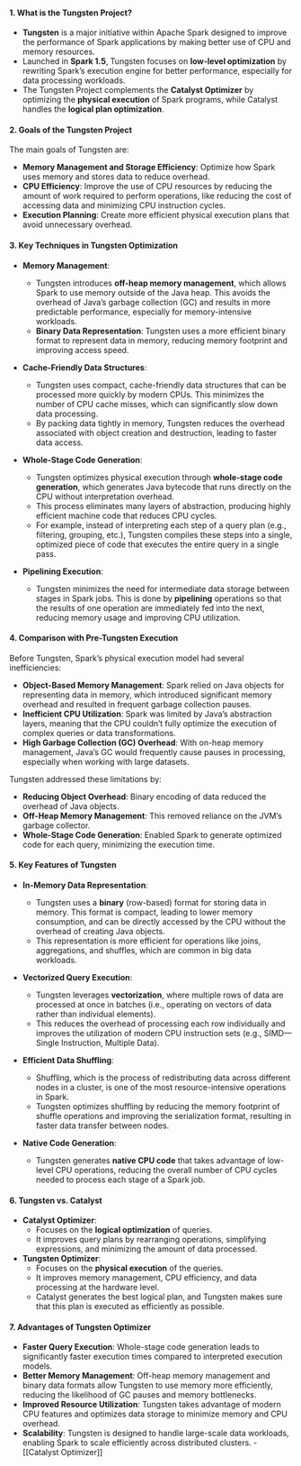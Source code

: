 #### 1. **What is the Tungsten Project?**

- **Tungsten** is a major initiative within Apache Spark designed to improve the performance of Spark applications by making better use of CPU and memory resources.
- Launched in **Spark 1.5**, Tungsten focuses on **low-level optimization** by rewriting Spark’s execution engine for better performance, especially for data processing workloads.
- The Tungsten Project complements the **Catalyst Optimizer** by optimizing the **physical execution** of Spark programs, while Catalyst handles the **logical plan optimization**.

#### 2. **Goals of the Tungsten Project**

The main goals of Tungsten are:

- **Memory Management and Storage Efficiency**: Optimize how Spark uses memory and stores data to reduce overhead.
- **CPU Efficiency**: Improve the use of CPU resources by reducing the amount of work required to perform operations, like reducing the cost of accessing data and minimizing CPU instruction cycles.
- **Execution Planning**: Create more efficient physical execution plans that avoid unnecessary overhead.

#### 3. **Key Techniques in Tungsten Optimization**

- **Memory Management**:
    
    - Tungsten introduces **off-heap memory management**, which allows Spark to use memory outside of the Java heap. This avoids the overhead of Java’s garbage collection (GC) and results in more predictable performance, especially for memory-intensive workloads.
    - **Binary Data Representation**: Tungsten uses a more efficient binary format to represent data in memory, reducing memory footprint and improving access speed.
- **Cache-Friendly Data Structures**:
    
    - Tungsten uses compact, cache-friendly data structures that can be processed more quickly by modern CPUs. This minimizes the number of CPU cache misses, which can significantly slow down data processing.
    - By packing data tightly in memory, Tungsten reduces the overhead associated with object creation and destruction, leading to faster data access.
- **Whole-Stage Code Generation**:
    
    - Tungsten optimizes physical execution through **whole-stage code generation**, which generates Java bytecode that runs directly on the CPU without interpretation overhead.
    - This process eliminates many layers of abstraction, producing highly efficient machine code that reduces CPU cycles.
    - For example, instead of interpreting each step of a query plan (e.g., filtering, grouping, etc.), Tungsten compiles these steps into a single, optimized piece of code that executes the entire query in a single pass.
- **Pipelining Execution**:
    
    - Tungsten minimizes the need for intermediate data storage between stages in Spark jobs. This is done by **pipelining** operations so that the results of one operation are immediately fed into the next, reducing memory usage and improving CPU utilization.

#### 4. **Comparison with Pre-Tungsten Execution**

Before Tungsten, Spark’s physical execution model had several inefficiencies:

- **Object-Based Memory Management**: Spark relied on Java objects for representing data in memory, which introduced significant memory overhead and resulted in frequent garbage collection pauses.
- **Inefficient CPU Utilization**: Spark was limited by Java’s abstraction layers, meaning that the CPU couldn’t fully optimize the execution of complex queries or data transformations.
- **High Garbage Collection (GC) Overhead**: With on-heap memory management, Java’s GC would frequently cause pauses in processing, especially when working with large datasets.

Tungsten addressed these limitations by:

- **Reducing Object Overhead**: Binary encoding of data reduced the overhead of Java objects.
- **Off-Heap Memory Management**: This removed reliance on the JVM’s garbage collector.
- **Whole-Stage Code Generation**: Enabled Spark to generate optimized code for each query, minimizing the execution time.

#### 5. **Key Features of Tungsten**

- **In-Memory Data Representation**:
    
    - Tungsten uses a **binary** (row-based) format for storing data in memory. This format is compact, leading to lower memory consumption, and can be directly accessed by the CPU without the overhead of creating Java objects.
    - This representation is more efficient for operations like joins, aggregations, and shuffles, which are common in big data workloads.
- **Vectorized Query Execution**:
    
    - Tungsten leverages **vectorization**, where multiple rows of data are processed at once in batches (i.e., operating on vectors of data rather than individual elements).
    - This reduces the overhead of processing each row individually and improves the utilization of modern CPU instruction sets (e.g., SIMD—Single Instruction, Multiple Data).
- **Efficient Data Shuffling**:
    
    - Shuffling, which is the process of redistributing data across different nodes in a cluster, is one of the most resource-intensive operations in Spark.
    - Tungsten optimizes shuffling by reducing the memory footprint of shuffle operations and improving the serialization format, resulting in faster data transfer between nodes.
- **Native Code Generation**:
    
    - Tungsten generates **native CPU code** that takes advantage of low-level CPU operations, reducing the overall number of CPU cycles needed to process each stage of a Spark job.

#### 6. **Tungsten vs. Catalyst**

- **Catalyst Optimizer**:
    - Focuses on the **logical optimization** of queries.
    - It improves query plans by rearranging operations, simplifying expressions, and minimizing the amount of data processed.
- **Tungsten Optimizer**:
    - Focuses on the **physical execution** of the queries.
    - It improves memory management, CPU efficiency, and data processing at the hardware level.
    - Catalyst generates the best logical plan, and Tungsten makes sure that this plan is executed as efficiently as possible.

#### 7. **Advantages of Tungsten Optimizer**

- **Faster Query Execution**: Whole-stage code generation leads to significantly faster execution times compared to interpreted execution models.
- **Better Memory Management**: Off-heap memory management and binary data formats allow Tungsten to use memory more efficiently, reducing the likelihood of GC pauses and memory bottlenecks.
- **Improved Resource Utilization**: Tungsten takes advantage of modern CPU features and optimizes data storage to minimize memory and CPU overhead.
- **Scalability**: Tungsten is designed to handle large-scale data workloads, enabling Spark to scale efficiently across distributed clusters.
-[[Catalyst Optimizer]]